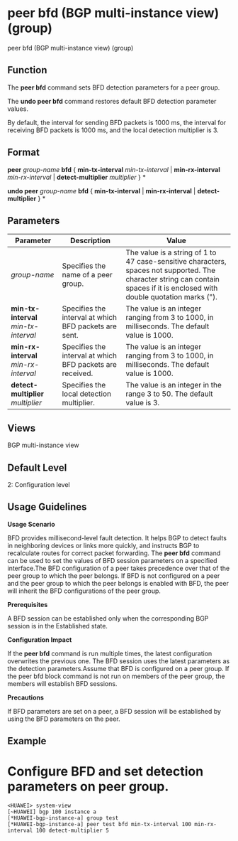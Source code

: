 peer bfd (BGP multi-instance view) (group)
==========================================

peer bfd (BGP multi-instance view) (group)

Function
--------



The **peer bfd** command sets BFD detection parameters for a peer group.

The **undo peer bfd** command restores default BFD detection parameter values.



By default, the interval for sending BFD packets is 1000 ms, the interval for receiving BFD packets is 1000 ms, and the local detection multiplier is 3.


Format
------

**peer** *group-name* **bfd** { **min-tx-interval** *min-tx-interval* | **min-rx-interval** *min-rx-interval* | **detect-multiplier** *multiplier* } \*

**undo peer** *group-name* **bfd** { **min-tx-interval** | **min-rx-interval** | **detect-multiplier** } \*


Parameters
----------

| Parameter | Description | Value |
| --- | --- | --- |
| *group-name* | Specifies the name of a peer group. | The value is a string of 1 to 47 case-sensitive characters, spaces not supported. The character string can contain spaces if it is enclosed with double quotation marks ("). |
| **min-tx-interval** *min-tx-interval* | Specifies the interval at which BFD packets are sent. | The value is an integer ranging from 3 to 1000, in milliseconds. The default value is 1000. |
| **min-rx-interval** *min-rx-interval* | Specifies the interval at which BFD packets are received. | The value is an integer ranging from 3 to 1000, in milliseconds. The default value is 1000. |
| **detect-multiplier** *multiplier* | Specifies the local detection multiplier. | The value is an integer in the range 3 to 50. The default value is 3. |



Views
-----

BGP multi-instance view


Default Level
-------------

2: Configuration level


Usage Guidelines
----------------

**Usage Scenario**



BFD provides millisecond-level fault detection. It helps BGP to detect faults in neighboring devices or links more quickly, and instructs BGP to recalculate routes for correct packet forwarding. The **peer bfd** command can be used to set the values of BFD session parameters on a specified interface.The BFD configuration of a peer takes precedence over that of the peer group to which the peer belongs. If BFD is not configured on a peer and the peer group to which the peer belongs is enabled with BFD, the peer will inherit the BFD configurations of the peer group.



**Prerequisites**



A BFD session can be established only when the corresponding BGP session is in the Established state.



**Configuration Impact**



If the **peer bfd** command is run multiple times, the latest configuration overwrites the previous one. The BFD session uses the latest parameters as the detection parameters.Assume that BFD is configured on a peer group. If the peer bfd block command is not run on members of the peer group, the members will establish BFD sessions.



**Precautions**



If BFD parameters are set on a peer, a BFD session will be established by using the BFD parameters on the peer.




Example
-------

# Configure BFD and set detection parameters on peer group.
```
<HUAWEI> system-view
[~HUAWEI] bgp 100 instance a
[*HUAWEI-bgp-instance-a] group test
[*HUAWEI-bgp-instance-a] peer test bfd min-tx-interval 100 min-rx-interval 100 detect-multiplier 5

```